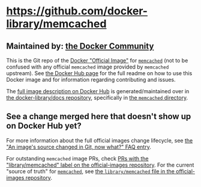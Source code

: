 # https://github.com/docker-library/memcached

## Maintained by: [the Docker Community](https://github.com/docker-library/memcached)

This is the Git repo of the [Docker "Official Image"](https://github.com/docker-library/official-images#what-are-official-images) for [`memcached`](https://hub.docker.com/_/memcached/) (not to be confused with any official `memcached` image provided by `memcached` upstream). See [the Docker Hub page](https://hub.docker.com/_/memcached/) for the full readme on how to use this Docker image and for information regarding contributing and issues.

The [full image description on Docker Hub](https://hub.docker.com/_/memcached/) is generated/maintained over in [the docker-library/docs repository](https://github.com/docker-library/docs), specifically in [the `memcached` directory](https://github.com/docker-library/docs/tree/master/memcached).

## See a change merged here that doesn't show up on Docker Hub yet?

For more information about the full official images change lifecycle, see [the "An image's source changed in Git, now what?" FAQ entry](https://github.com/docker-library/faq#an-images-source-changed-in-git-now-what).

For outstanding `memcached` image PRs, check [PRs with the "library/memcached" label on the official-images repository](https://github.com/docker-library/official-images/labels/library%2Fmemcached). For the current "source of truth" for [`memcached`](https://hub.docker.com/_/memcached/), see [the `library/memcached` file in the official-images repository](https://github.com/docker-library/official-images/blob/master/library/memcached).

<!-- THIS FILE IS GENERATED BY https://github.com/docker-library/docs/blob/master/generate-repo-stub-readme.sh -->
